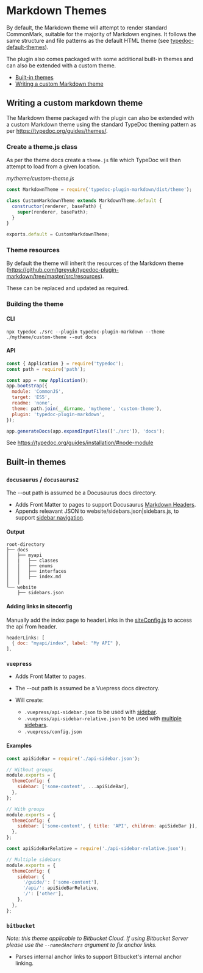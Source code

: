 # Markdown Themes

By default, the Markdown theme will attempt to render standard CommonMark, suitable for the majority of Markdown engines.
It follows the same structure and file patterns as the default HTML theme (see [typedoc-default-themes](https://github.com/TypeStrong/typedoc-default-themes)).

The plugin also comes packaged with some additional built-in themes and can also be extended with a custom theme.

- [Built-in themes](#built-in-themes)
- [Writing a custom Markdown theme](#writing-a-custom-markdown-theme)

## Writing a custom markdown theme

The Markdown theme packaged with the plugin can also be extended with a custom Markdown theme using the standard TypeDoc theming pattern as per https://typedoc.org/guides/themes/.

### Create a theme.js class

As per the theme docs create a `theme.js` file which TypeDoc will then attempt to load from a given location.

_mytheme/custom-theme.js_

```js
const MarkdownTheme = require('typedoc-plugin-markdown/dist/theme');

class CustomMarkdownTheme extends MarkdownTheme.default {
  constructor(renderer, basePath) {
    super(renderer, basePath);
  }
}

exports.default = CustomMarkdownTheme;
```

### Theme resources

By default the theme will inherit the resources of the Markdown theme (https://github.com/tgreyuk/typedoc-plugin-markdown/tree/master/src/resources).

These can be replaced and updated as required.

### Building the theme

#### CLI

```
npx typedoc ./src --plugin typedoc-plugin-markdown --theme ./mytheme/custom-theme --out docs
```

#### API

```js
const { Application } = require('typedoc');
const path = require('path');

const app = new Application();
app.bootstrap({
  module: 'CommonJS',
  target: 'ES5',
  readme: 'none',
  theme: path.join(__dirname, 'mytheme', 'custom-theme'),
  plugin: 'typedoc-plugin-markdown',
});

app.generateDocs(app.expandInputFiles(['./src']), 'docs');
```

See https://typedoc.org/guides/installation/#node-module

## Built-in themes

### `docusaurus` / `docusaurus2`

The --out path is assumed be a Docusaurus docs directory.

- Adds Front Matter to pages to support Docusaurus [Markdown Headers](https://docusaurus.io/docs/en/doc-markdown#markdown-headers).
- Appends releavant JSON to website/sidebars.json|sidebars.js, to support [sidebar navigation](https://docusaurus.io/docs/en/navigation).

#### Output

```
root-directory
├── docs
│   ├── myapi
│   |   ├── classes
│   │   ├── enums
│   │   ├── interfaces
│   │   ├── index.md
│   │
└── website
    ├── sidebars.json

```

#### Adding links in siteconfig

Manually add the index page to headerLinks in the [siteConfig.js](https://docusaurus.io/docs/en/site-config) to access the api from header.

```js
headerLinks: [
  { doc: "myapi/index", label: "My API" },
],
```

### `vuepress`

- Adds Front Matter to pages.
- The --out path is assumed be a Vuepress docs directory.
- Will create:

  - `.vuepress/api-sidebar.json` to be used with [sidebar](https://vuepress.vuejs.org/default-theme-config/#sidebar).
  - `.vuepress/api-sidebar-relative.json` to be used with [multiple sidebars](https://vuepress.vuejs.org/default-theme-config/#multiple-sidebars).
  - `.vuepress/config.json`

#### Examples

```js
const apiSideBar = require('./api-sidebar.json');

// Without groups
module.exports = {
  themeConfig: {
    sidebar: ['some-content', ...apiSideBar],
  },
};

// With groups
module.exports = {
  themeConfig: {
    sidebar: ['some-content', { title: 'API', children: apiSideBar }],
  },
};
```

```js
const apiSideBarRelative = require('./api-sidebar-relative.json');

// Multiple sidebars
module.exports = {
  themeConfig: {
    sidebar: {
      '/guide/': ['some-content'],
      '/api/': apiSideBarRelative,
      '/': ['other'],
    },
  },
};
```

### `bitbucket`

_Note: this theme applicable to Bitbucket Cloud. If using Bitbucket Server please use the `--namedAnchors` argument to fix anchor links._

- Parses internal anchor links to support Bitbucket's internal anchor linking.
